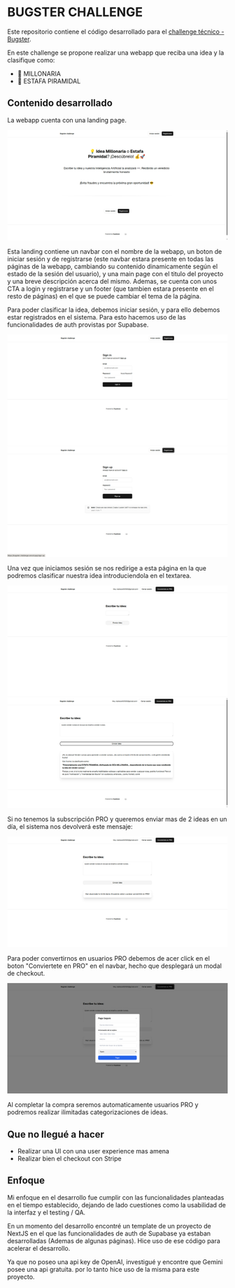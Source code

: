 # BUGSTER CHALLENGE

Este repositorio contiene el código desarrollado para el [challenge técnico - Bugster](https://github.com/Bugsterapp/millonaria-o-piramidal).

En este challenge se propone realizar una webapp que reciba una idea y la clasifique como:
* 🚀 MILLONARIA
* 💸 ESTAFA PIRAMIDAL

## Contenido desarrollado

La webapp cuenta con una landing page.

![](./readme_files/landing.png)

Esta landing contiene un navbar con el nombre de la webapp, un boton de iniciar sesión y de registrarse (este navbar estara presente en todas las páginas de la webapp, cambiando su contenido dinamicamente según el estado de la sesión del usuario), y una main page con el titulo del proyecto y una breve descripción acerca del mismo. Ademas, se cuenta con unos CTA a login y registrarse y un footer (que tambien estara presente en el resto de páginas) en el que se puede cambiar el tema de la página.

Para poder clasificar la idea, debemos iniciar sesión, y para ello debemos estar registrados en el sistema. Para esto hacemos uso de las funcionalidades de auth provistas por Supabase.

![](./readme_files/login.png)
![](./readme_files/signup.png)

Una vez que iniciamos sesión se nos redirige a esta página en la que podremos clasificar nuestra idea introduciendola en el textarea.

![](./readme_files/main.png)
![](./readme_files/main_2.png)

Si no tenemos la subscripción PRO y queremos enviar mas de 2 ideas en un día, el sistema nos devolverá este mensaje:

![](./readme_files/main_3.png)

Para poder convertirnos en usuarios PRO debemos de acer click en el boton "Conviertete en PRO" en el navbar, hecho que desplegará un modal de checkout.

![](./readme_files/checkout.png)

Al completar la compra seremos automaticamente usuarios PRO y podremos realizar ilimitadas categorizaciones de ideas.

## Que no llegué a hacer

* Realizar una UI con una user experience mas amena
* Realizar bien el checkout con Stripe

## Enfoque

Mi enfoque en el desarrollo fue cumplir con las funcionalidades planteadas en el tiempo establecido, dejando de lado cuestiones como la usabilidad de la interfaz y el testing / QA.

En un momento del desarrollo encontré un template de un proyecto de NextJS en el que las funcionalidades de auth de Supabase ya estaban desarrolladas (Ademas de algunas páginas). Hice uso de ese código para acelerar el desarrollo.

Ya que no poseo una api key de OpenAI, investigué y encontre que Gemini posee una api gratuita. por lo tanto hice uso de la misma para este proyecto.